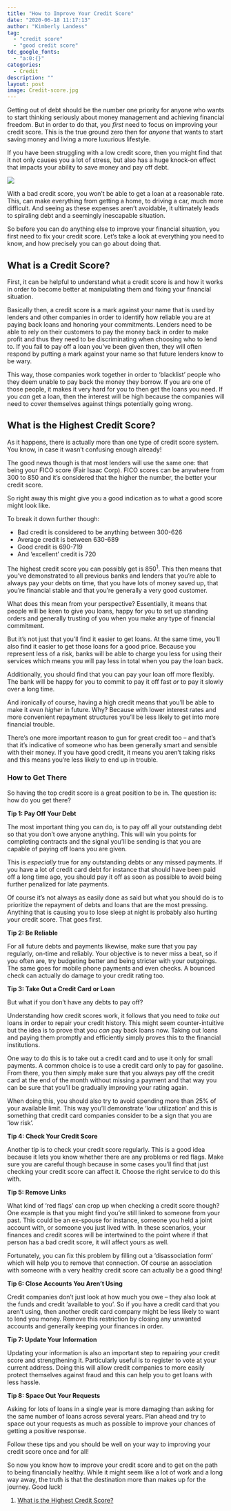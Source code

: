 ```yaml
---
title: "How to Improve Your Credit Score"
date: "2020-06-18 11:17:13"
author: "Kimberly Landess"
tag:
  - "credit score"
  - "good credit score"
tdc_google_fonts:
  - "a:0:{}"
categories:
  - Credit
description: ""
layout: post
image: Credit-score.jpg
---
```


Getting out of debt should be the number one priority for anyone who wants to start thinking seriously about money management and achieving financial freedom. But in order to do that, you _first_ need to focus on improving your credit score. This is the true ground zero then for _anyone_ that wants to start saving money and living a more luxurious lifestyle.

If you have been struggling with a low credit score, then you might find that it not only causes you a lot of stress, but also has a huge knock-on effect that impacts your ability to save money and pay off debt.

![](../uploads/2020/04/Credit-score.jpg)

With a bad credit score, you won’t be able to get a loan at a reasonable rate. This, can make everything from getting a home, to driving a car, much more difficult. And seeing as these expenses aren’t avoidable, it ultimately leads to spiraling debt and a seemingly inescapable situation.

So before you can do anything else to improve your financial situation, you first need to fix your credit score. Let’s take a look at everything you need to know, and how precisely you can go about doing that.

## What is a Credit Score?

First, it can be helpful to understand what a credit score is and how it works in order to become better at manipulating them and fixing your financial situation.

Basically then, a credit score is a mark against your name that is used by lenders and other companies in order to identify how reliable you are at paying back loans and honoring your commitments. Lenders need to be able to rely on their customers to pay the money back in order to make profit and thus they need to be discriminating when choosing who to lend to. If you fail to pay off a loan you’ve been given then, they will often respond by putting a mark against your name so that future lenders know to be wary.

This way, those companies work together in order to ‘blacklist’ people who they deem unable to pay back the money they borrow. If you are one of those people, it makes it very hard for you to then get the loans you need. If you _can_ get a loan, then the interest will be high because the companies will need to cover themselves against things potentially going wrong.

## What is the Highest Credit Score?

As it happens, there is actually more than one type of credit score system. You know, in case it wasn’t confusing enough already!

The good news though is that most lenders will use the same one: that being your FICO score (Fair Isaac Corp). FICO scores can be anywhere from 300 to 850 and it’s considered that the higher the number, the better your credit score.

So right away this might give you a good indication as to what a good score might look like.

To break it down further though:

- Bad credit is considered to be anything between 300-626
- Average credit is between 630-689
- Good credit is 690-719
- And ‘excellent’ credit is 720

The highest credit score you can possibly get is 850<sup>1</sup>. This then means that you’ve demonstrated to all previous banks and lenders that you’re able to always pay your debts on time, that you have lots of money saved up, that you’re financial stable and that you’re generally a very good customer.

What does this mean from your perspective? Essentially, it means that people will be keen to give you loans, happy for you to set up standing orders and generally trusting of you when you make any type of financial commitment.

But it’s not just that you’ll find it easier to get loans. At the same time, you’ll also find it easier to get those loans for a good price. Because you represent less of a risk, banks will be able to charge you less for using their services which means you will pay less in total when you pay the loan back.

Additionally, you should find that you can pay your loan off more flexibly. The bank will be happy for you to commit to pay it off fast _or_ to pay it slowly over a long time.

And ironically of course, having a high credit means that you’ll be able to make it _even higher_ in future. Why? Because with lower interest rates and more convenient repayment structures you’ll be less likely to get into more financial trouble.

There’s one more important reason to gun for great credit too – and that’s that it’s indicative of someone who has been generally smart and sensible with their money. If you have good credit, it means you aren’t taking risks and this means you’re less likely to end up in trouble.

### How to Get There

So having the top credit score is a great position to be in. The question is: how do you get there?

**Tip 1: Pay Off Your Debt**

The most important thing you can do, is to pay off all your outstanding debt so that you don’t owe anyone anything. This will win you points for completing contracts and the signal you’ll be sending is that you are capable of paying off loans you are given.

This is _especially_ true for any outstanding debts or any missed payments. If you have a lot of credit card debt for instance that should have been paid off a long time ago, you should pay it off as soon as possible to avoid being further penalized for late payments.

Of course it’s not always as easily done as said but what you should do is to prioritize the repayment of debts and loans that are the most pressing. Anything that is causing you to lose sleep at night is probably also hurting your credit score. That goes first.

**Tip 2: Be Reliable**

For all future debts and payments likewise, make sure that you pay regularly, on-time and reliably. Your objective is to never miss a beat, so if you often are, try budgeting better and being stricter with your outgoings. The same goes for mobile phone payments and even checks. A bounced check can actually do damage to your credit rating too.

**Tip 3: Take Out a Credit Card or Loan**

But what if you don’t have any debts to pay off?

Understanding how credit scores work, it follows that you need to _take out_ loans in order to repair your credit history. This might seem counter-intuitive but the idea is to prove that you _can_ pay back loans now. Taking out loans and paying them promptly and efficiently simply proves this to the financial institutions.

One way to do this is to take out a credit card and to use it only for small payments. A common choice is to use a credit card only to pay for gasoline. From there, you then simply make sure that you always pay off the credit card at the end of the month without missing a payment and that way you can be sure that you’ll be gradually improving your rating again.

When doing this, you should also try to avoid spending more than 25% of your available limit. This way you’ll demonstrate ‘low utilization’ and this is something that credit card companies consider to be a sign that you are ‘low risk’.

**Tip 4: Check Your Credit Score**

Another tip is to check your credit score regularly. This is a good idea because it lets you know whether there are any problems or red flags. Make sure you are careful though because in some cases you’ll find that just checking your credit score can affect it. Choose the right service to do this with.

**Tip 5: Remove Links**

What kind of ‘red flags’ can crop up when checking a credit score though? One example is that you might find you’re still linked to someone from your past. This could be an ex-spouse for instance, someone you held a joint account with, or someone you just lived with. In these scenarios, your finances and credit scores will be intertwined to the point where if that person has a bad credit score, it will affect yours as well.

Fortunately, you can fix this problem by filling out a ‘disassociation form’ which will help you to remove that connection. Of course an association with someone with a very healthy credit score can actually be a good thing!

**Tip 6: Close Accounts You Aren’t Using**

Credit companies don’t just look at how much you owe – they also look at the funds and credit ‘available to you’. So if you have a credit card that you aren’t using, then another credit card company might be less likely to want to lend you money. Remove this restriction by closing any unwanted accounts and generally keeping your finances in order.

**Tip 7: Update Your Information**

Updating your information is also an important step to repairing your credit score and strengthening it. Particularly useful is to register to vote at your current address. Doing this will allow credit companies to more easily protect themselves against fraud and this can help you to get loans with less hassle.

**Tip 8: Space Out Your Requests**

Asking for lots of loans in a single year is more damaging than asking for the same number of loans across several years. Plan ahead and try to space out your requests as much as possible to improve your chances of getting a positive response.

Follow these tips and you should be well on your way to improving your credit score once and for all!

So now you know how to improve your credit score and to get on the path to being financially healthy. While it might seem like a lot of work and a long way away, the truth is that the destination more than makes up for the journey. Good luck!

1. [What is the Highest Credit Score?](https://www.creditsesame.com/blog/credit-score/what-is-the-highest-credit-score/)
